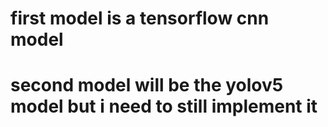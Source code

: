 


# first model is a tensorflow cnn model

# second model will be the yolov5 model but i need to still implement it